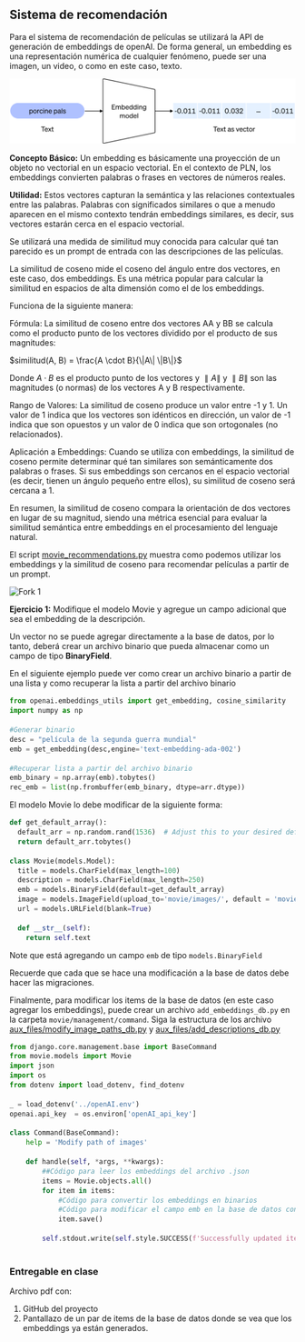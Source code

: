 ## Sistema de recomendación

Para el sistema de recomendación de películas se utilizará la API de generación de embeddings de openAI. De forma general, un embedding es una representación numérica de cualquier fenómeno, puede ser una  imagen, un video, o como en este caso, texto.

![Fork 1](imgs/sr1.svg)

__Concepto Básico:__ Un embedding es básicamente una proyección de un objeto no vectorial en un espacio vectorial. En el contexto de PLN, los embeddings convierten palabras o frases en vectores de números reales.

__Utilidad:__ Estos vectores capturan la semántica y las relaciones contextuales entre las palabras. Palabras con significados similares o que a menudo aparecen en el mismo contexto tendrán embeddings similares, es decir, sus vectores estarán cerca en el espacio vectorial.

Se utilizará una medida de similitud muy conocida para calcular qué tan parecido es un prompt de entrada con las descripciones de las películas. 

La similitud de coseno mide el coseno del ángulo entre dos vectores, en este caso, dos embeddings. Es una métrica popular para calcular la similitud en espacios de alta dimensión como el de los embeddings.

Funciona de la siguiente manera:

Fórmula: La similitud de coseno entre dos vectores AA y BB se calcula como el producto punto de los vectores dividido por el producto de sus magnitudes:

$similitud(A, B) = \frac{A \cdot B}{\|A\| \|B\|}$

Donde $A⋅B$ es el producto punto de los vectores y $∥A∥$ y $∥B∥$ son las magnitudes (o normas) de los vectores A y B respectivamente.

Rango de Valores: La similitud de coseno produce un valor entre -1 y 1. Un valor de 1 indica que los vectores son idénticos en dirección, un valor de -1 indica que son opuestos y un valor de 0 indica que son ortogonales (no relacionados).

Aplicación a Embeddings: Cuando se utiliza con embeddings, la similitud de coseno permite determinar qué tan similares son semánticamente dos palabras o frases. Si sus embeddings son cercanos en el espacio vectorial (es decir, tienen un ángulo pequeño entre ellos), su similitud de coseno será cercana a 1.

En resumen, la similitud de coseno compara la orientación de dos vectores en lugar de su magnitud, siendo una métrica esencial para evaluar la similitud semántica entre embeddings en el procesamiento del lenguaje natural.

El script [movie_recommendations.py](movie_recommendations.py) muestra como podemos utilizar los embeddings y la similitud de coseno para recomendar películas a partir de un prompt.


![Fork 1](imgs/sr2.png)

__Ejercicio 1:__ Modifique el modelo Movie y agregue un campo adicional que sea el embedding de la descripción.

Un vector no se puede agregar directamente a la base de datos, por lo tanto, deberá crear un archivo binario que pueda almacenar como un campo de tipo __BinaryField__.

En el siguiente ejemplo puede ver como crear un archivo binario a partir de una lista y como recuperar la lista a partir del archivo binario

````python
from openai.embeddings_utils import get_embedding, cosine_similarity
import numpy as np

#Generar binario
desc = "película de la segunda guerra mundial"
emb = get_embedding(desc,engine='text-embedding-ada-002')

#Recuperar lista a partir del archivo binario
emb_binary = np.array(emb).tobytes()
rec_emb = list(np.frombuffer(emb_binary, dtype=arr.dtype))
````

El modelo Movie lo debe modificar de la siguiente forma:

````python
def get_default_array():
  default_arr = np.random.rand(1536)  # Adjust this to your desired default array
  return default_arr.tobytes()

class Movie(models.Model):
  title = models.CharField(max_length=100)
  description = models.CharField(max_length=250)
  emb = models.BinaryField(default=get_default_array)
  image = models.ImageField(upload_to='movie/images/', default = 'movie/images/default.jpg')
  url = models.URLField(blank=True)

  def __str__(self):
    return self.text
````

Note que está agregando un campo ``emb`` de tipo ``models.BinaryField``

Recuerde que cada que se hace una modificación a la base de datos debe hacer las migraciones.

Finalmente, para modificar los items de la base de datos (en este caso agregar los embeddings), puede crear un archivo ``add_embeddings_db.py`` en la carpeta ``movie/management/command``. Siga la estructura de los archivo [aux_files/modify_image_paths_db.py](aux_files/modify_image_paths_db.py) y [aux_files/add_descriptions_db.py](aux_files/add_descriptions_db.py)

````python
from django.core.management.base import BaseCommand
from movie.models import Movie
import json
import os
from dotenv import load_dotenv, find_dotenv

_ = load_dotenv('../openAI.env')
openai.api_key  = os.environ['openAI_api_key']

class Command(BaseCommand):
    help = 'Modify path of images'

    def handle(self, *args, **kwargs):
        ##Código para leer los embeddings del archivo .json 
        items = Movie.objects.all()
        for item in items:
            #Código para convertir los embeddings en binarios
            #Código para modificar el campo emb en la base de datos con el binario 
            item.save()
        
        self.stdout.write(self.style.SUCCESS(f'Successfully updated item embeddings'))
        
````

### Entregable en clase 

Archivo pdf con:

1. GitHub del proyecto
2. Pantallazo de un par de items de la base de datos donde se vea que los embeddings ya están generados. 
